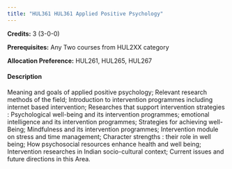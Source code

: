 ```yaml
---
title: "HUL361 HUL361 Applied Positive Psychology"
---
```

**Credits:** 3 (3-0-0)

**Prerequisites:** Any Two courses from HUL2XX category 

**Allocation Preference:** HUL261, HUL265, HUL267

#### Description
Meaning and goals of applied positive psychology; Relevant research methods of the field; Introduction to intervention programmes including internet based intervention; Researches that support intervention strategies : Psychological well-being and its intervention programmes; emotional intelligence and its intervention programmes; Strategies for achieving well-Being; Mindfulness and its intervention programmes; Intervention module on stress and time management; Character strengths : their role in well being; How psychosocial resources enhance health and well being; Intervention researches in Indian socio-cultural context; Current issues and future directions in this Area.